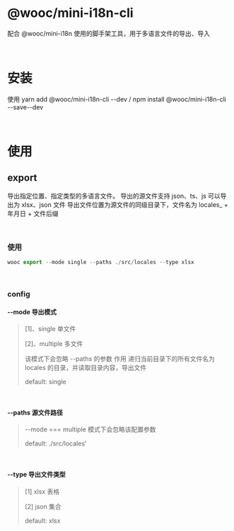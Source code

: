 # @wooc/mini-i18n-cli

配合 @wooc/mini-i18n 使用的脚手架工具，用于多语言文件的导出、导入

<br>

# 安装

使用 yarn add @wooc/mini-i18n-cli --dev / npm install @wooc/mini-i18n-cli --save--dev

<br>

# 使用
## export

导出指定位置、指定类型的多语言文件。
导出的源文件支持 json、ts、js
可以导出为 xlsx、json 文件
导出文件位置为源文件的同级目录下，文件名为 locales_ + 年月日 + 文件后缀

<br>

### 使用

```javascript
wooc export --mode single --paths ./src/locales --type xlsx
```

<br>

### config
#### --mode 导出模式 
>[1]、single 单文件 
>
>[2]、multiple 多文件 
>
>该模式下会忽略 --paths 的参数
作用 递归当前目录下的所有文件名为 locales 的目录，并读取目录内容，导出文件
>
>default: single

<br>

#### --paths 源文件路径
>--mode === multiple 模式下会忽略该配置参数
>
>default: ./src/locales'

<br>

#### --type 导出文件类型
>[1] xlsx 表格
>
>[2] json 集合
>
>default: xlsx





